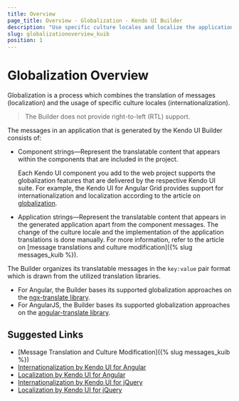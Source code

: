 ```yaml
---
title: Overview
page_title: Overview - Globalization - Kendo UI Builder
description: "Use specific culture locales and localize the application messages when working with the Kendo UI Builder tool for creating and managing Angular and AngularJS-based web applications."
slug: globalizationoverview_kuib
position: 1
---
```


# Globalization Overview

Globalization is a process which combines the translation of messages (localization) and the usage of specific culture locales (internationalization).

> The Builder does not provide right-to-left (RTL) support.

The messages in an application that is generated by the Kendo UI Builder consists of:

* Component strings&mdash;Represent the translatable content that appears within the components that are included in the project.

  Each Kendo UI component you add to the web project supports the globalization features that are delivered by the respective Kendo UI suite. For example, the Kendo UI for Angular Grid provides support for internationalization and localization according to the article on [globalization](http://k2build.openstack.progress.com/kendo-angular-ui-develop/components/grid/globalization/).   

* Application strings&mdash;Represent the translatable content that appears in the generated application apart from the component messages. The change of the culture locale and the implementation of the application translations is done manually. For more information, refer to the article on [message translations and culture modification]({% slug messages_kuib %}).

The Builder organizes its translatable messages in the `key:value` pair format which is drawn from the utilized translation libraries.
* For Angular, the Builder bases its supported globalization approaches on the [ngx-translate library](http://www.ngx-translate.com/).
* For AngularJS, the Builder bases its supported globalization approaches on the [angular-translate library](https://angular-translate.github.io/).

## Suggested Links

* [Message Translation and Culture Modification]({% slug messages_kuib %})
* [Internationalization by Kendo UI for Angular](https://www.telerik.com/kendo-angular-ui/components/internationalization/)
* [Localization by Kendo UI for Angular](https://www.telerik.com/kendo-angular-ui/components/localization/)
* [Internationalization by Kendo UI for jQuery](https://docs.telerik.com/kendo-ui/framework/globalization/overview)
* [Localization by Kendo UI for jQuery](https://docs.telerik.com/kendo-ui/framework/localization/overview)
